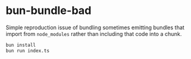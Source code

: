 # bun-bundle-bad

Simple reproduction issue of bundling sometimes emitting bundles that import from `node_modules` rather than including that code into a chunk.

```bash
bun install
bun run index.ts
```
